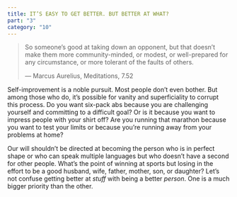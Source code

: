 ```yaml
---
title: IT’S EASY TO GET BETTER. BUT BETTER AT WHAT?
part: "3"
category: "10"
---
```


> So someone’s good at taking down an opponent, but that doesn’t make them more community-minded, or modest, or well-prepared for any circumstance, or more tolerant of the faults of others.
>
> — Marcus Aurelius, Meditations, 7.52

Self-improvement is a noble pursuit. Most people don’t even bother. But among those who do, it’s possible for vanity and superficiality to corrupt this process. Do you want six-pack abs because you are challenging yourself and committing to a difficult goal? Or is it because you want to impress people with your shirt off? Are you running that marathon because you want to test your limits or because you’re running away from your problems at home?

Our will shouldn’t be directed at becoming the person who is in perfect shape or who can speak multiple languages but who doesn’t have a second for other people. What’s the point of winning at sports but losing in the effort to be a good husband, wife, father, mother, son, or daughter? Let’s not confuse getting better at _stuff_ with being a better _person_. One is a much bigger priority than the other.
